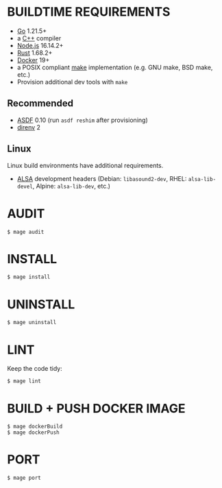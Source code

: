# BUILDTIME REQUIREMENTS

* [Go](https://golang.org/) 1.21.5+
* a [C++](https://en.wikipedia.org/wiki/List_of_compilers#C++_compilers) compiler
* [Node.js](https://nodejs.org/en) 16.14.2+
* [Rust](https://www.rust-lang.org/) 1.68.2+
* [Docker](https://www.docker.com/) 19+
* a POSIX compliant [make](https://pubs.opengroup.org/onlinepubs/9699919799/utilities/make.html) implementation (e.g. GNU make, BSD make, etc.)
* Provision additional dev tools with `make`

## Recommended

* [ASDF](https://asdf-vm.com/) 0.10 (run `asdf reshim` after provisioning)
* [direnv](https://direnv.net/) 2

## Linux

Linux build environments have additional requirements.

* [ALSA](https://alsa-project.org/wiki/Main_Page) development headers (Debian: `libasound2-dev`, RHEL: `alsa-lib-devel`, Alpine: `alsa-lib-dev`, etc.)

# AUDIT

```console
$ mage audit
```

# INSTALL

```console
$ mage install
```

# UNINSTALL

```console
$ mage uninstall
```

# LINT

Keep the code tidy:

```console
$ mage lint
```

# BUILD + PUSH DOCKER IMAGE

```console
$ mage dockerBuild
$ mage dockerPush
```

# PORT

```console
$ mage port
```
